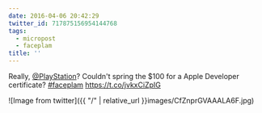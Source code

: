 ```yaml
---
date: 2016-04-06 20:42:29
twitter_id: 717875156954144768
tags:
  - micropost
  - faceplam
title: ''
---
```


Really, [@PlayStation](https://twitter.com/PlayStation)? Couldn't spring the $100 for a Apple Developer certificate? [#faceplam](https://twitter.com/hashtag/faceplam) https://t.co/jvkxCiZpIG

![Image from twitter]({{ "/" | relative_url  }}images/CfZnprGVAAALA6F.jpg)
